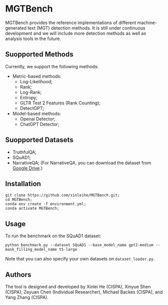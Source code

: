 # MGTBench

MGTBench provides the reference implementations of different machine-generated text (MGT) detection methods.
It is still under continuous development and we will include more detection methods as well as analysis tools in the future.


## Suopported Methods
Currently, we support the following methods:
- Metric-based methods:
    - Log-Likelihood;
    - Rank;
    - Log-Rank;
    - Entropy;
    - GLTR Test 2 Features (Rank Counting);
    - DetectGPT;
- Model-based methods:
    - Openai Detector;
    - ChatGPT Detector;

## Suopported Datasets
- TruthfulQA;
- SQuAD1;
- NarrativeQA; (For NarrativeQA, you can download the dataset from [Google Drive](https://drive.google.com/file/d/1tul8WeWqubyRlxLeJ5L3igfaL6VNSuef/view?usp=share_link).)

## Installation
```
git clone https://github.com/xinleihe/MGTBench.git;
cd MGTBench;
conda env create -f environment.yml;
conda activate MGTBench;
```

## Usage
To run the benchmark on the SQuAD1 dataset: 
```
python benchmark.py --dataset SQuAD1 --base_model_name gpt2-medium --mask_filling_model_name t5-large
```

Note that you can also specify your own datasets on ``dataset_loader.py``.

## Authors
The tool is designed and developed by Xinlei He (CISPA), Xinyue Shen (CISPA), Zeyuan Chen (Individual Researcher), Michael Backes (CISPA), and Yang Zhang (CISPA).
